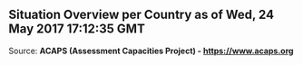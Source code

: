 ## Situation Overview per Country as of Wed, 24 May 2017 17:12:35 GMT

Source: **ACAPS (Assessment Capacities Project) - https://www.acaps.org**